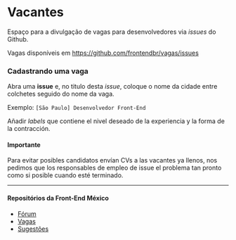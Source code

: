 # VacantesEspaço para a divulgação de vagas para desenvolvedores via _issues_ do Github.Vagas disponíveis em https://github.com/frontendbr/vagas/issues### Cadastrando uma vagaAbra uma **issue** e, no titulo desta _issue_, coloque o nome da cidade entre colchetes seguido do nome da vaga.Exemplo: `[São Paulo] Desenvolvedor Front-End`Añadir _labels_ que contiene el nivel deseado de la experiencia y la forma de la contracción.#### ImportantePara evitar posibles candidatos envían CVs a las vacantes ya llenos, nos pedimos que los responsables de empleo de issue el problema tan pronto como si posible cuando esté terminado. ________ #### Repositórios da Front-End México - [Fórum](https://github.com/frontendbr/forum) - [Vagas](https://github.com/frontendbr/vagas) - [Sugestões](https://github.com/frontendbr/sugestoes)